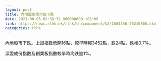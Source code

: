 ```yaml
---
layout: post
title: 內地股市開市後下跌
date: 2021-08-05 09:38:32.000000000 +08:00
link: https://news.rthk.hk/rthk/ch/component/k2/1604356-20210805.htm
categories: rthk
---
```


內地股市下跌。上證指數低開16點，較早時報3452點，跌24點，跌幅0.7%。

深證成份指數及創業板指數較早時均跌逾1%。
